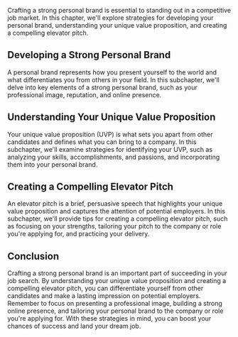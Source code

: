 
Crafting a strong personal brand is essential to standing out in a competitive job market. In this chapter, we'll explore strategies for developing your personal brand, understanding your unique value proposition, and creating a compelling elevator pitch.

Developing a Strong Personal Brand
----------------------------------

A personal brand represents how you present yourself to the world and what differentiates you from others in your field. In this subchapter, we'll delve into key elements of a strong personal brand, such as your professional image, reputation, and online presence.

Understanding Your Unique Value Proposition
-------------------------------------------

Your unique value proposition (UVP) is what sets you apart from other candidates and defines what you can bring to a company. In this subchapter, we'll examine strategies for identifying your UVP, such as analyzing your skills, accomplishments, and passions, and incorporating them into your personal brand.

Creating a Compelling Elevator Pitch
------------------------------------

An elevator pitch is a brief, persuasive speech that highlights your unique value proposition and captures the attention of potential employers. In this subchapter, we'll provide tips for creating a compelling elevator pitch, such as focusing on your strengths, tailoring your pitch to the company or role you're applying for, and practicing your delivery.

Conclusion
----------

Crafting a strong personal brand is an important part of succeeding in your job search. By understanding your unique value proposition and creating a compelling elevator pitch, you can differentiate yourself from other candidates and make a lasting impression on potential employers. Remember to focus on presenting a professional image, building a strong online presence, and tailoring your personal brand to the company or role you're applying for. With these strategies in mind, you can boost your chances of success and land your dream job.
